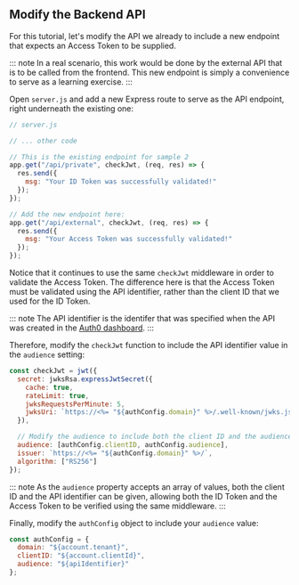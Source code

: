 ## Modify the Backend API

For this tutorial, let's modify the API we already to include a new endpoint that expects an Access Token to be supplied.

::: note
In a real scenario, this work would be done by the external API that is to be called from the frontend. This new endpoint is simply a convenience to serve as a learning exercise.
:::

Open `server.js` and add a new Express route to serve as the API endpoint, right underneath the existing one:

```js
// server.js

// ... other code

// This is the existing endpoint for sample 2
app.get("/api/private", checkJwt, (req, res) => {
  res.send({
    msg: "Your ID Token was successfully validated!"
  });
});

// Add the new endpoint here:
app.get("/api/external", checkJwt, (req, res) => {
  res.send({
    msg: "Your Access Token was successfully validated!"
  });
});
```

Notice that it continues to use the same `checkJwt` middleware in order to validate the Access Token. The difference here is that the Access Token must be validated using the API identifier, rather than the client ID that we used for the ID Token.

::: note
The API identifier is the identifer that was specified when the API was created in the [Auth0 dashboard](${manage_url}/#/apis).
:::

Therefore, modify the `checkJwt` function to include the API identifier value in the `audience` setting:

```js
const checkJwt = jwt({
  secret: jwksRsa.expressJwtSecret({
    cache: true,
    rateLimit: true,
    jwksRequestsPerMinute: 5,
    jwksUri: `https://<%= "${authConfig.domain}" %>/.well-known/jwks.json`
  }),

  // Modify the audience to include both the client ID and the audience from configuration in an array
  audience: [authConfig.clientID, authConfig.audience],
  issuer: `https://<%= "${authConfig.domain}" %>/`,
  algorithm: ["RS256"]
});
```

::: note
As the `audience` property accepts an array of values, both the client ID and the API identifier can be given, allowing both the ID Token and the Access Token to be verified using the same middleware.
:::

Finally, modify the `authConfig` object to include your `audience` value:

```js
const authConfig = {
  domain: "${account.tenant}",
  clientID: "${account.clientId}",
  audience: "${apiIdentifier}"
};
```
